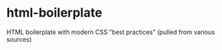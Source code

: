 # html-boilerplate

HTML boilerplate with modern CSS "best practices" (pulled from various sources)
